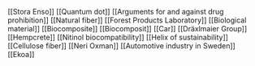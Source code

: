 [[Stora Enso]]
[[Quantum dot]]
[[Arguments for and against drug prohibition]]
[[Natural fiber]]
[[Forest Products Laboratory]]
[[Biological material]]
[[Biocomposite]]
[[Biocomposit]]
[[Car]]
[[Dräxlmaier Group]]
[[Hempcrete]]
[[Nitinol biocompatibility]]
[[Helix of sustainability]]
[[Cellulose fiber]]
[[Neri Oxman]]
[[Automotive industry in Sweden]]
[[Ekoa]]

